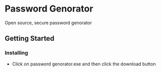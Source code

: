 # Password Genorator

Open source, secure password genorator

## Getting Started

### Installing

* Click on password genorator.exe and then click the download button
